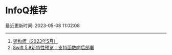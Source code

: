 # InfoQ推荐

最近更新时间: 2023-05-08 11:02:08

--- 
1. [架构师（2023年5月）](https://www.infoq.cn/article/8Clm9p89lQI4K296qim6) 
2. [Swift 5.8新特性预览：支持函数向后部署](https://www.infoq.cn/article/QAEbWTtfJg0IUUKs7tcg) 
